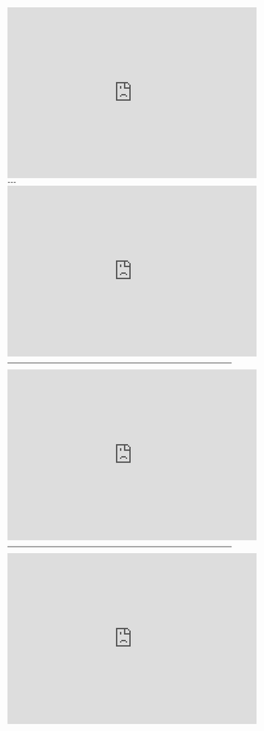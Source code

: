 

<iframe src="https://archive.org/embed/manga_Job_Searching_Advice" width="560" height="384" frameborder="0" webkitallowfullscreen="true" mozallowfullscreen="true" allowfullscreen></iframe>
---

<iframe src="https://archive.org/embed/PersepolisVolume1" width="560" height="384" frameborder="0" webkitallowfullscreen="true" mozallowfullscreen="true" allowfullscreen></iframe>

---

<iframe src="https://archive.org/embed/PersepolisVolume2" width="560" height="384" frameborder="0" webkitallowfullscreen="true" mozallowfullscreen="true" allowfullscreen></iframe>

---

<iframe src="https://archive.org/embed/milo-manara-gullivera-2016" width="560" height="384" frameborder="0" webkitallowfullscreen="true" mozallowfullscreen="true" allowfullscreen></iframe>
